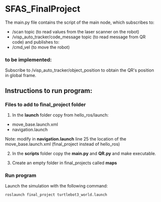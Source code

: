 # SFAS_FinalProject

The main.py file contains the script of the main node, which subscribes to:
  - /scan topic (to read values from the laser scanner on the robot)
  - /visp_auto_tracker/code_message topic (to read message from QR code)
and publishes to:
  - /cmd_vel (to move the robot)

### to be implemented:
Subscribe to /visp_auto_tracker/object_position to obtain the QR's position in global frame.

## Instructions to run program:

### Files to add to final_project folder
1. In the **launch** folder copy from hello_ros/launch:
  - move_base.launch.xml
  - navigation.launch

Note: modify in **navigation.launch** line 25 the location of the move_base.launch.xml (final_project instead of hello_ros)

2. In the **scripts** folder copy the **main.py** and **QR.py** and make executable.

3. Create an empty folder in final_projects called **maps**

### Run program
Launch the simulation with the following command:
```
roslaunch final_project turtlebot3_world.launch
```
